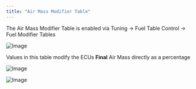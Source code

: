 ```yaml
---
title: "Air Mass Modifier Table"
---
```


The Air Mass Modifier Table is enabled via Tuning -\> Fuel Table Control -\> Fuel Modifier Tables


![Image](</lib/NewItem355.png>)


Values in this table modify the ECUs **Final** Air Mass directly as a percentage


![Image](</lib/AAAA107.jpg>)


![Image](</lib/AAAA108.jpg>)
